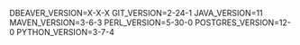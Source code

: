 DBEAVER_VERSION=X-X-X
GIT_VERSION=2-24-1
JAVA_VERSION=11
MAVEN_VERSION=3-6-3
PERL_VERSION=5-30-0
POSTGRES_VERSION=12-0
PYTHON_VERSION=3-7-4
